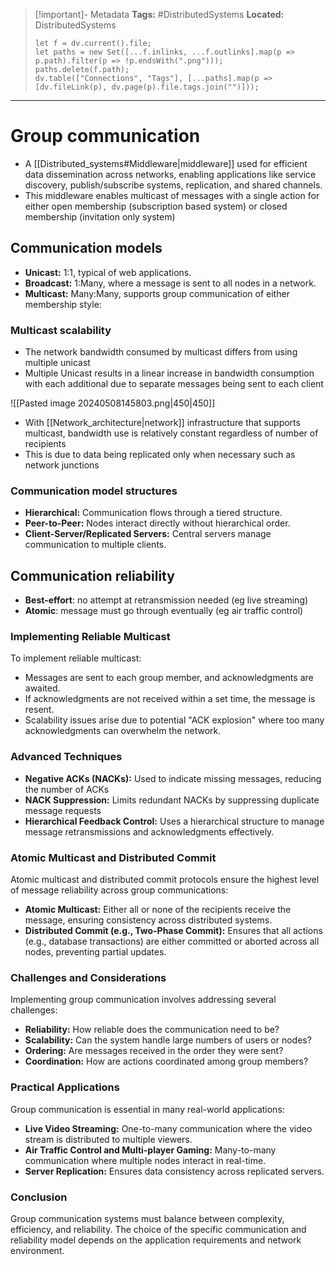 > [!important]- Metadata
> **Tags:** #DistributedSystems 
> **Located:** DistributedSystems
> ```dataviewjs
> let f = dv.current().file;
> let paths = new Set([...f.inlinks, ...f.outlinks].map(p => p.path).filter(p => !p.endsWith(".png")));
> paths.delete(f.path);
> dv.table(["Connections", "Tags"], [...paths].map(p => [dv.fileLink(p), dv.page(p).file.tags.join("")]));
> ```

___
# Group communication
-  A [[Distributed_systems#Middleware|middleware]] used for efficient data dissemination across networks, enabling applications like service discovery, publish/subscribe systems, replication, and shared channels.
- This middleware enables multicast of messages with a single action for either open membership (subscription based system) or closed membership (invitation only system)
## Communication models
- **Unicast:** 1:1, typical of web applications.
- **Broadcast:** 1:Many, where a message is sent to all nodes in a network.
- **Multicast:** Many:Many, supports group communication of either membership style:

### Multicast scalability 
- The network bandwidth consumed by multicast differs from using multiple unicast
- Multiple Unicast results in a linear increase in bandwidth consumption with each additional due to separate messages being sent to each client 

![[Pasted image 20240508145803.png|450|450]]

- With [[Network_architecture|network]] infrastructure that supports multicast, bandwidth use is relatively constant regardless of number of recipients
- This is due to data being replicated only when necessary such as network junctions

### Communication model structures 
- **Hierarchical:** Communication flows through a tiered structure.
- **Peer-to-Peer:** Nodes interact directly without hierarchical order.
- **Client-Server/Replicated Servers:** Central servers manage communication to multiple clients.

## Communication reliability 
- **Best-effort**: no attempt at retransmission needed (eg live streaming)
- **Atomic**: message must go through eventually (eg air traffic control)


### Implementing Reliable Multicast

To implement reliable multicast:

- Messages are sent to each group member, and acknowledgments are awaited.
- If acknowledgments are not received within a set time, the message is resent.
- Scalability issues arise due to potential "ACK explosion" where too many acknowledgments can overwhelm the network.

### Advanced Techniques

- **Negative ACKs (NACKs):** Used to indicate missing messages, reducing the number of ACKs
- **NACK Suppression:** Limits redundant NACKs by suppressing duplicate message requests 
- **Hierarchical Feedback Control:** Uses a hierarchical structure to manage message retransmissions and acknowledgments effectively.

### Atomic Multicast and Distributed Commit

Atomic multicast and distributed commit protocols ensure the highest level of message reliability across group communications:

- **Atomic Multicast:** Either all or none of the recipients receive the message, ensuring consistency across distributed systems.
- **Distributed Commit (e.g., Two-Phase Commit):** Ensures that all actions (e.g., database transactions) are either committed or aborted across all nodes, preventing partial updates.

### Challenges and Considerations

Implementing group communication involves addressing several challenges:

- **Reliability:** How reliable does the communication need to be?
- **Scalability:** Can the system handle large numbers of users or nodes?
- **Ordering:** Are messages received in the order they were sent?
- **Coordination:** How are actions coordinated among group members?

### Practical Applications

Group communication is essential in many real-world applications:

- **Live Video Streaming:** One-to-many communication where the video stream is distributed to multiple viewers.
- **Air Traffic Control and Multi-player Gaming:** Many-to-many communication where multiple nodes interact in real-time.
- **Server Replication:** Ensures data consistency across replicated servers.

### Conclusion

Group communication systems must balance between complexity, efficiency, and reliability. The choice of the specific communication and reliability model depends on the application requirements and network environment.